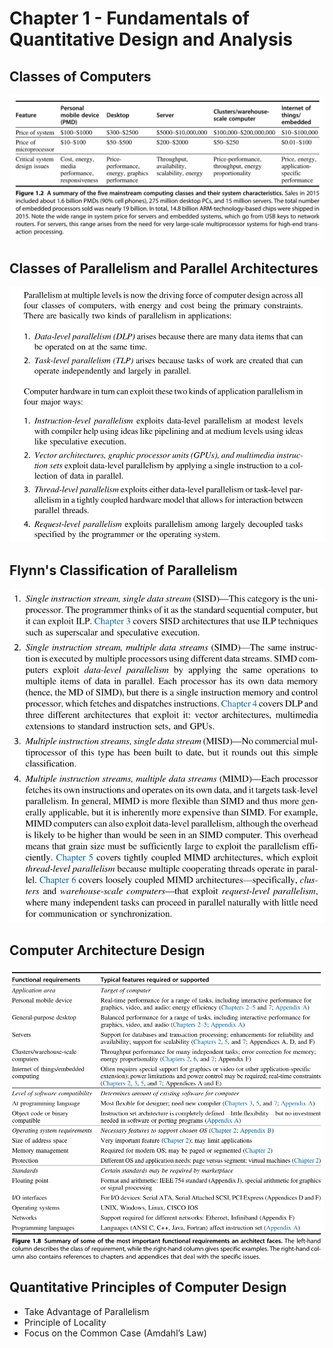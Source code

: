 # Chapter 1 - Fundamentals of Quantitative Design and Analysis
## Classes of Computers

![image-20230914093448765](image-20230914093448765.png)

## Classes of Parallelism and Parallel Architectures

![image-20230914093534907](image-20230914093534907.png)

## Flynn's Classification of Parallelism

![image-20230914093814584](image-20230914093814584.png)

## Computer Architecture Design

![image-20230914094250844](image-20230914094250844.png)

## Quantitative Principles of Computer Design

- Take Advantage of Parallelism
- Principle of Locality
- Focus on the Common Case (Amdahl’s Law)

